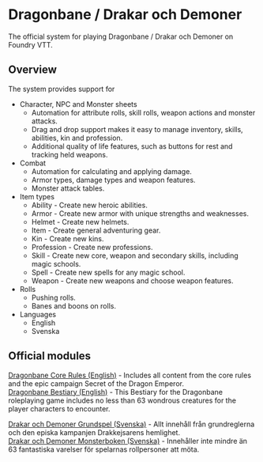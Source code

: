 # Dragonbane / Drakar och Demoner
The official system for playing Dragonbane / Drakar och Demoner on Foundry VTT.
 
	
## Overview
The system provides support for

- Character, NPC and Monster sheets
  - Automation for attribute rolls, skill rolls, weapon actions and monster attacks.
  - Drag and drop support makes it easy to manage inventory, skills, abilities, kin and profession.
  - Additional quality of life features, such as buttons for rest and tracking held weapons.
- Combat
  - Automation for calculating and applying damage.
  - Armor types, damage types and weapon features.
  - Monster attack tables.
- Item types
  - Ability - Create new heroic abilities.
  - Armor - Create new armor with unique strengths and weaknesses.
  - Helmet - Create new helmets.
  - Item - Create general adventuring gear.
  - Kin - Create new kins.
  - Profession - Create new professions.
  - Skill - Create new core, weapon and secondary skills, including magic schools.
  - Spell - Create new spells for any magic school.
  - Weapon - Create new weapons and choose weapon features.
- Rolls
  - Pushing rolls.
  - Banes and boons on rolls.
- Languages
  - English
  - Svenska

## Official modules
[Dragonbane Core Rules (English)](https://foundryvtt.com/packages/dragonbane-coreset) - Includes all content from the core rules and the epic campaign Secret of the Dragon Emperor.  
[Dragonbane Bestiary (English)](https://foundryvtt.com/packages/dragonbane-bestiary) - This Bestiary for the Dragonbane roleplaying game includes no less than 63 wondrous creatures for the player characters to encounter. 

[Drakar och Demoner Grundspel (Svenska)](https://foundryvtt.com/packages/dragonbane-grundspel) - Allt innehåll från grundreglerna och den episka kampanjen  Drakkejsarens hemlighet.  
[Drakar och Demoner Monsterboken (Svenska)](https://foundryvtt.com/packages/dragonbane-monsterboken) -  Innehåller inte mindre än 63 fantastiska varelser för spelarnas rollpersoner att möta. 
